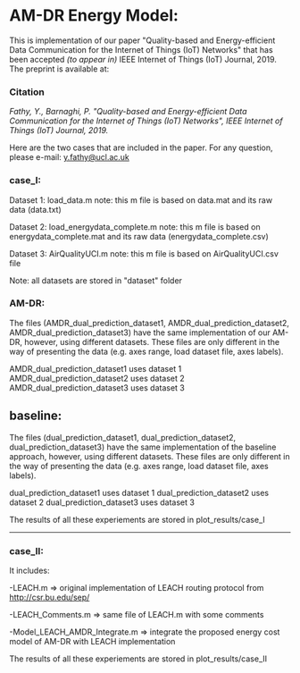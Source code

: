 # AM-DR Energy Model:

This is implementation of our paper "Quality-based and Energy-efficient Data Communication for the Internet of Things (IoT) Networks" that has been accepted *(to appear in)* IEEE Internet of Things (IoT) Journal, 2019. The preprint is available at:

### Citation

*Fathy, Y., Barnaghi, P. "Quality-based and Energy-efficient Data Communication for the Internet of Things (IoT) Networks", IEEE Internet of Things (IoT) Journal, 2019.*

Here are the two cases that are included in the paper. For any question, please e-mail: y.fathy@ucl.ac.uk 


### case_I:


Dataset 1: load_data.m
note: this m file is based on data.mat and its raw data (data.txt)

Dataset 2: load_energydata_complete.m
note: this m file is based on energydata_complete.mat and 
its raw data (energydata_complete.csv)

Dataset 3: AirQualityUCI.m
note: this m file is based on AirQualityUCI.csv file 

Note: all datasets are stored in "dataset" folder

### AM-DR:


The files (AMDR_dual_prediction_dataset1, AMDR_dual_prediction_dataset2,
AMDR_dual_prediction_dataset3) have the same implementation of our AM-DR, 
however, using different datasets. These files are only 
different in the way of presenting the data 
(e.g. axes range, load dataset file, axes labels).

AMDR_dual_prediction_dataset1 uses dataset 1
AMDR_dual_prediction_dataset2 uses dataset 2
AMDR_dual_prediction_dataset3 uses dataset 3



## baseline:

The files (dual_prediction_dataset1, dual_prediction_dataset2,
dual_prediction_dataset3) have the same implementation of the baseline 
approach, however, using different datasets. These files are only 
different in the way of presenting the data 
(e.g. axes range, load dataset file, axes labels).

dual_prediction_dataset1 uses dataset 1
dual_prediction_dataset2 uses dataset 2
dual_prediction_dataset3 uses dataset 3

The results of all these experiements are stored in
plot_results/case_I

------------------------------------------------------------

### case_II:

It includes:
 
-LEACH.m  => original implementation of LEACH routing protocol from
http://csr.bu.edu/sep/

-LEACH_Comments.m => same file of LEACH.m  with some comments

-Model_LEACH_AMDR_Integrate.m => integrate the proposed energy cost model 
of AM-DR with LEACH implementation




The results of all these experiements are stored in
plot_results/case_II

